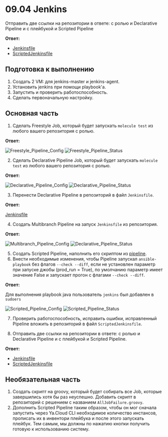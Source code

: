 # 09.04 Jenkins

Отправить две ссылки на репозитории в ответе: с ролью и Declarative Pipeline и c плейбукой и Scripted Pipeline

__Ответ:__

- [Jenkinsfile](https://github.com/RPotsel/vector-role/blob/main/Jenkinsfile)
- [ScriptedJenkinsfile](./pipeline/ScriptedJenkinsfile)

## Подготовка к выполнению

1. Создать 2 VM: для jenkins-master и jenkins-agent.
2. Установить jenkins при помощи playbook'a.
3. Запустить и проверить работоспособность.
4. Сделать первоначальную настройку.

## Основная часть

1. Сделать Freestyle Job, который будет запускать `molecule test` из любого вашего репозитория с ролью.

__Ответ:__

![Freestyle_Pipeline_Config](./img/Freestyle_Pipeline_Config.png)
![Freestyle_Pipeline_Status](./img/Declarative_Pipeline_Status.png)

2. Сделать Declarative Pipeline Job, который будет запускать `molecule test` из любого вашего репозитория с ролью.

__Ответ:__

![Declarative_Pipeline_Config](./img/Declarative_Pipeline_Config.png)
![Declarative_Pipeline_Status](./img/Declarative_Pipeline_Status.png)

3. Перенести Declarative Pipeline в репозиторий в файл `Jenkinsfile`.

__Ответ:__

[Jenkinsfile](https://github.com/RPotsel/vector-role/blob/main/Jenkinsfile)

4. Создать Multibranch Pipeline на запуск `Jenkinsfile` из репозитория.

__Ответ:__

![Multibranch_Pipeline_Config](./img/Multibranch_Pipeline_Config.png)
![Declarative_Pipeline_Status](./img/Declarative_Pipeline_Status.png)

5. Создать Scripted Pipeline, наполнить его скриптом из [pipeline](./pipeline).
6. Внести необходимые изменения, чтобы Pipeline запускал `ansible-playbook` без флагов `--check --diff`, если не установлен параметр при запуске джобы (prod_run = True), по умолчанию параметр имеет значение False и запускает прогон с флагами `--check --diff`.

__Ответ:__

Для выполнения playbook java пользователь `jenkins` был добавлен в `sudoers`

![Scripted_Pipeline_Config](./img/Scripted_Pipeline_Config.png)
![Scripted_Pipeline_Status](./img/Scripted_Pipeline_Status.png)

7. Проверить работоспособность, исправить ошибки, исправленный Pipeline вложить в репозиторий в файл `ScriptedJenkinsfile`.

8. Отправить две ссылки на репозитории в ответе: с ролью и Declarative Pipeline и c плейбукой и Scripted Pipeline.

__Ответ:__

- [Jenkinsfile](https://github.com/RPotsel/vector-role/blob/main/Jenkinsfile)
- [ScriptedJenkinsfile](./pipeline/ScriptedJenkinsfile)

## Необязательная часть

1. Создать скрипт на groovy, который будет собирать все Job, которые завершились хотя бы раз неуспешно. Добавить скрипт в репозиторий с решением с названием `AllJobFailure.groovy`.
2. Дополнить Scripted Pipeline таким образом, чтобы он мог сначала запустить через Ya.Cloud CLI необходимое количество инстансов, прописать их в инвентори плейбука и после этого запускать плейбук. Тем самым, мы должны по нажатию кнопки получить готовую к использованию систему.

